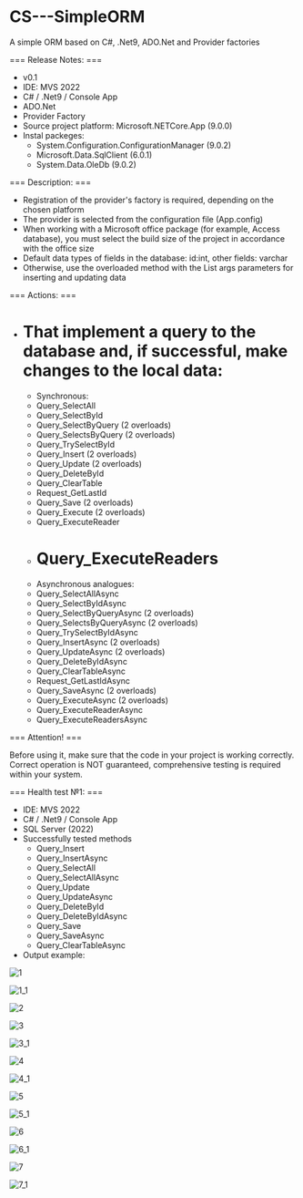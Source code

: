 # CS---SimpleORM
A simple ORM based on C#, .Net9, ADO.Net and Provider factories

=== Release Notes: ===
- v0.1
- IDE: MVS 2022
- C# / .Net9 / Console App
- ADO.Net
- Provider Factory
- Source project platform: Microsoft.NETCore.App (9.0.0)
- Instal packeges:
  * System.Configuration.ConfigurationManager (9.0.2)
  * Microsoft.Data.SqlClient (6.0.1)
  * System.Data.OleDb (9.0.2)

=== Description: ===
- Registration of the provider's factory is required, depending on the chosen platform
- The provider is selected from the configuration file (App.config)
- When working with a Microsoft office package (for example, Access database), you must select the build size of the project in accordance with the office size
- Default data types of fields in the database: id:int, other fields: varchar
- Otherwise, use the overloaded method with the List<DbParametr> args parameters for inserting and updating data

===  Actions: ===
- That implement a query to the database and, if successful, make changes to the local data:
    ======================
    - Synchronous:
    - Query_SelectAll
    - Query_SelectById
    - Query_SelectByQuery (2 overloads)
    - Query_SelectsByQuery (2 overloads)
    - Query_TrySelectById
    - Query_Insert (2 overloads)
    - Query_Update (2 overloads)
    - Query_DeleteById
    - Query_ClearTable
    - Request_GetLastId
    - Query_Save (2 overloads)
    - Query_Execute (2 overloads)
    - Query_ExecuteReader
    - Query_ExecuteReaders
      ======================
    - Asynchronous analogues:
    - Query_SelectAllAsync
    - Query_SelectByIdAsync
    - Query_SelectByQueryAsync (2 overloads)
    - Query_SelectsByQueryAsync (2 overloads)
    - Query_TrySelectByIdAsync
    - Query_InsertAsync (2 overloads)
    - Query_UpdateAsync (2 overloads)
    - Query_DeleteByIdAsync
    - Query_ClearTableAsync
    - Request_GetLastIdAsync
    - Query_SaveAsync (2 overloads)
    - Query_ExecuteAsync (2 overloads)
    - Query_ExecuteReaderAsync
    - Query_ExecuteReadersAsync

=== Attention! ===

Before using it, make sure that the code in your project is working correctly. Correct operation is NOT guaranteed, comprehensive testing is required within your system.

=== Health test №1: ===
- IDE: MVS 2022
- C# / .Net9 / Console App
- SQL Server (2022)
- Successfully tested methods
  - Query_Insert
  - Query_InsertAsync
  - Query_SelectAll
  - Query_SelectAllAsync
  - Query_Update
  - Query_UpdateAsync
  - Query_DeleteById
  - Query_DeleteByIdAsync
  - Query_Save
  - Query_SaveAsync
  - Query_ClearTableAsync
 - Output example:

![1](https://github.com/user-attachments/assets/bcc598f7-0fe8-413f-8da3-dedd96e1593d)

![1_1](https://github.com/user-attachments/assets/a1d49c8a-a2fb-40b1-95ff-75a009997ebf)

![2](https://github.com/user-attachments/assets/59a01924-ef07-4893-9814-de745d932c11)
   
![3](https://github.com/user-attachments/assets/785c2bca-3d0d-4970-8ae5-c206af7ada74)

![3_1](https://github.com/user-attachments/assets/e4a94e35-c7ab-4c3f-b5ff-509be4975af6)

![4](https://github.com/user-attachments/assets/1836eb39-e95c-44e4-98e1-2d50025a1f8a)

![4_1](https://github.com/user-attachments/assets/4a15c50a-0858-416f-87ff-d0a0a2709e2f)

![5](https://github.com/user-attachments/assets/2bbeb5f2-f2e1-409b-89c0-ade29cf2d8a0)

![5_1](https://github.com/user-attachments/assets/e499d78b-ce1c-400d-badc-d3b9cdc66bd3)

![6](https://github.com/user-attachments/assets/1f7db1bc-b35a-4682-9c62-d03ab76f06de)

![6_1](https://github.com/user-attachments/assets/8852899e-999c-4e62-ba03-88cdd4e410c7)

![7](https://github.com/user-attachments/assets/3c80562c-9437-47ec-a99e-45972ef08b67)

![7_1](https://github.com/user-attachments/assets/10e27a15-6d82-4e2a-b800-0883056d35d6)
